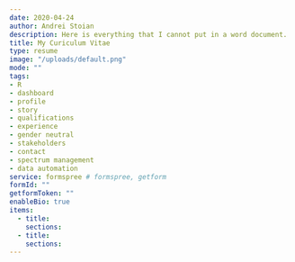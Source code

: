 ```yaml
---
date: 2020-04-24
author: Andrei Stoian
description: Here is everything that I cannot put in a word document.
title: My Curiculum Vitae
type: resume
image: "/uploads/default.png"
mode: "" 
tags: 
- R
- dashboard
- profile
- story
- qualifications
- experience
- gender neutral
- stakeholders
- contact
- spectrum management
- data automation
service: formspree # formspree, getform
formId: ""
getformToken: ""
enableBio: true
items:
  - title:
    sections:
  - title:
    sections:
---
```


